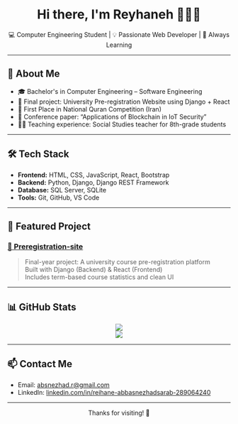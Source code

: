 <h1 align="center">Hi there, I'm Reyhaneh 👩🏻‍💻</h1>
<p align="center">
  💻 Computer Engineering Student | 💡 Passionate Web Developer | 🎯 Always Learning
</p>

---

## 🚀 About Me

- 🎓 Bachelor's in Computer Engineering – Software Engineering
- 🧠 Final project: University Pre-registration Website using Django + React
- 🏅 First Place in National Quran Competition (Iran)
- 📝 Conference paper: “Applications of Blockchain in IoT Security”
- 👩‍🏫 Teaching experience: Social Studies teacher for 8th-grade students

---

## 🛠️ Tech Stack

- **Frontend:** HTML, CSS, JavaScript, React, Bootstrap  
- **Backend:** Python, Django, Django REST Framework  
- **Database:** SQL Server, SQLite  
- **Tools:** Git, GitHub, VS Code

---

## 📌 Featured Project

### [📘 Preregistration-site](https://github.com/r-absnezhad/Preregistration-site)  
> Final-year project: A university course pre-registration platform  
> Built with Django (Backend) & React (Frontend)  
> Includes term-based course statistics and clean UI

---

## 📊 GitHub Stats

<p align="center">
  <img src="https://github-readme-stats.vercel.app/api?username=r-absnezhad&show_icons=true&theme=radical" />
  <br />
  <img src="https://github-readme-stats.vercel.app/api/top-langs/?username=r-absnezhad&layout=compact&theme=radical" />
</p>

---

## 📫 Contact Me

- Email: [absnezhad.r@gmail.com](mailto:absnezhad.r@gmail.com)  
- LinkedIn: [linkedin.com/in/reihane-abbasnezhadsarab-289064240](https://www.linkedin.com/in/reihane-abbasnezhadsarab-289064240)

---

<p align="center">Thanks for visiting! 🙌</p>
